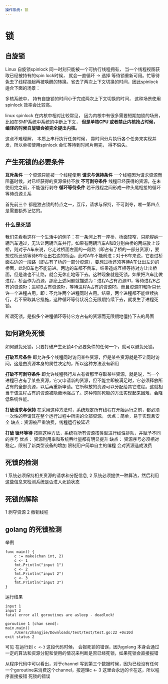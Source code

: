 ```yaml
---
操作系统: 锁
---
```


# 锁

## 自旋锁

Linux 自旋锁spinlock 同一时刻只能被一个可执行线程拥有， 当一个线程视图获取已经被持有的spin lock时候， 就会一直循环 -&gt; 选择 等待锁重新可用。忙等待免去了线程挂起再被唤醒的转换。省去了两次上下文切换的时间，因此spinlock 适合下面的场景：

多核系统中， 持有自旋锁的时间小于完成两次上下文切换的时间， 这种场景使用spinlock 效率会比较高。

linux spinlock 在内核中相对比较常见， 因为内核中有很多需要短期加锁的场景， 比如在SMP系统中系统的中断上下文， **但是单核CPU 或者禁止内核抢占时候， 编译的时候自旋锁会被完全提出内核。**

这点不难理解， 本质上串行执行任务时候， 靠时间分片执行各个任务来实现并发，所以单核使用spinlock 会忙等待到时间片用完， 得不偿失。

## 产生死锁的必要条件

**互斥条件** 一个资源只能被一个线程使用 **请求与保持条件** 一个线程因为请求资源而阻塞时候，对已经获得的资源保持不放 **不可剥夺条件** 线程已经获得的资源，在未使用完之前，不能强行剥夺 **循环等待条件** 若干线程之间形成一种头尾相接的循环等待资源关系

首先前三个 都是独占锁的特点之一，互斥，请求与保持，不可剥夺，唯一第四点是需要额外记忆的。

### 什么是死锁

我们先看看这样一个生活中的例子：在一条河上有一座桥，桥面较窄，只能容纳一辆汽车通过，无法让两辆汽车并行。如果有两辆汽车A和B分别由桥的两端驶上该桥，则对于A车来说，它走过桥面左面的一段路（即占有了桥的一部分资源），要想过桥还须等待B车让出右边的桥面，此时A车不能前进；对于B车来说，它走过桥面右边的一段路（即占有了桥的一部分资源），要想过桥还须等待A车让出左边的桥面，此时B车也不能前进。两边的车都不倒车，结果造成互相等待对方让出桥面，但是谁也不让路，就会无休止地等下去。这种现象就是死锁。如果把汽车比做进程，桥面作为资源，那麽上述问题就描述为：进程A占有资源R1，等待进程B占有的资源Rr；进程B占有资源Rr，等待进程A占有的资源R1。而且资源R1和Rr只允许一个进程占用，即：不允许两个进程同时占用。结果，两个进程都不能继续执行，若不采取其它措施，这种循环等待状况会无限期持续下去，就发生了进程死锁。

所谓死锁，是指多个进程循环等待它方占有的资源而无限期地僵持下去的局面

## 如何避免死锁

如何避免死锁，只要打破产生死锁4个必要条件的任何一个，就可以避免死锁。

**打破互斥条件** 即允许多个线程同时访问某些资源，但是某些资源就是不让同时访问，这是由资源本身的属性决定的，所以这种方法没有卵用

**打破不可剥夺条件** 即允许线程强行从占有者那里夺取某些资源，就是说，当一个进程已占有了某些资源，它又申请新的资源，但不能立即被满足时，它必须释放所占有的全部资源，以后再重新申请。它所释放的资源可以分配给其它进程。这就相当于该进程占有的资源被隐蔽地强占了。这种预防死锁的方法实现起来困难，会降低系统性能。

**打破请求与保持** 在采用这种方法时，系统规定所有线程在开始运行之前，都必须一次性的申请其在整个运行过程中所需的全部资源。 优点：简单，易于实现且安全 缺点：资源被严重浪费，线程运行被延迟

**打破 循环等待** 按照这种方法，系统将所有资源按类型进行线性排队，并赋予不同的序号 优点： 资源利用率和系统吞吐量都有明显提升 缺点： 资源序号必须相对稳定，限制了新类型设备的增加 限制用户简单自主的编程 会对资源造成浪费

## 死锁的检测

1 系统必须保持相关资源的请求和分配信息, 2 系统必须提供一种算法，然后利用这些信息来检测系统是否进入死锁状态

## 死锁的解除

1 剥夺资源 2 撤销线程

## golang 的死锁检测

举例

```text
func main() {
    c := make(chan int, 2)
    c <- 1
    fmt.Println("input 1")
    c <- 2
    fmt.Println("input 2")
    c <- 3
    fmt.Println("input 3")
}
```

运行结果

```text
input 1
input 2
fatal error all goroutines are asleep - deadlock!

goroutine 1 [chan send]:
main.main()
    /Users/zhangjie/Downloads/test/test/test.go:22 +0x10d
exit status 2
```

可见 在运行到 `c <-3` 这段代码时候， 会报死锁的错误，因为golang 本身会通过一定的算法和资源分配和使用的情况来判断是否已经死锁，如果死锁会直接报错

从程序代码中可以看出，对于channel 写到第三个数据时候，因为已经没有任何一个goroutine来消费这个channel，按道理c &lt;- 3 这里会永远的卡在这，所以程序直接报错 死锁的错误

